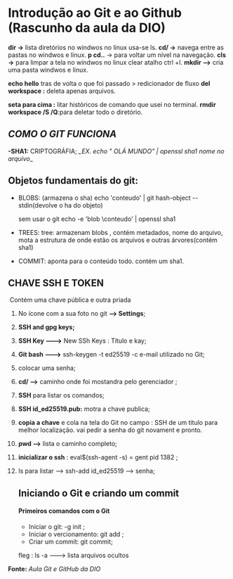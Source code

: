 #	Introdução ao Git e ao Github (Rascunho da aula da DIO) 

**dir ->**  lista diretórios no windwos no linux usa-se ls.
**cd/ ->** navega entre as pastas no windwos e linux.
**p cd..** -> para voltar um nível na navegação.
**cls ->**  para limpar  a tela no windwos   no linux clear atalho ctrl +l.
**mkdir -->** cria uma pasta windwos e linux.

 **echo hello**  tras de volta o que foi passado > redicionador de fluxo
 **del workspace :**  deleta apenas arquivos.

**seta para cima :** litar históricos de comando que usei no terminal.
**rmdir workspace  /S /Q**:para deletar todo o diretório.

## 		   *COMO O GIT FUNCIONA*

**-SHA1:** CRIPTOGRÁFIA;
 *_EX. echo " OLÁ MUNDO" | openssl sha1  nome no arquivo*_



##                    Objetos fundamentais do git:

- BLOBS: (armazena o sha) echo 'conteudo' | git hash-object --stdin(devolve o ha do objeto)

  sem usar o git echo -e 'blob \conteudo' | openssl sha1


- TREES: tree: armazenam blobs , contém metadados, nome do arquivo, mota a estrutura de onde estão os arquivos e outras árvores(contém sha1)



- COMMIT: aponta  para o conteúdo todo. contém um sha1.


## 	             CHAVE SSH E TOKEN

​	Contém uma chave pública e outra priada

1. No ícone com a sua  foto no git **--> Settings**;

2. **SSH and  gpg keys;**

3. **SSH Key  --->** New SSh Keys   : Título e kay;

4. **Git bash --->** ssh-keygen -t ed25519 -c e-mail utilizado  no Git;

5. colocar uma senha;

6. **cd/  -->** caminho onde foi mostandra pelo gerenciador ;

7. **SSH** para listar os comandos;

8. **SSH id_ed25519.pub:** motra  a chave publica;

9. **copia a chave** e cola na tela  do Git no campo : SSH  de um titulo para melhor localização. vai pedir a senha do git novament e pronto.

10. **pwd -->** lista o caminho completo;

11. **inicializar o ssh**   : eval$(ssh-agent -s) =  gent pid 1382 ;

12. ls para listar --> ssh-add id_ed25519 --> senha;

    ## Iniciando o Git e criando um commit

    #### Primeiros comandos com o Git

    - Iniciar o git: -g init ;
    - Iniciar o vercionamento: git add ;
    - Criar um commit: git commit;

    fleg : ls -a ---> lista arquivos ocultos



**Fonte:** *Aula Git e GitHub da DIO*